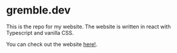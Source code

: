 # gremble.dev
This is the repo for my website. The website is written in react with Typescript and vanilla CSS.

You can check out the website [here!](https://gremble.dev).
